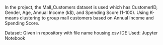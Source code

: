  In the project, the Mall_Customers dataset is used which has CustomerID, Gender, Age, Annual Income (k$), and Spending Score (1-100). Using K-means clustering to group mall customers based on Annual Income and Spending Score.


Dataset: Given in repository with file name housing.csv
IDE Used: Jupyter Notebook
